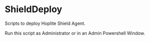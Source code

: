 # ShieldDeploy
Scripts to deploy Hoplite Shield Agent.

Run this script as Administrator or in an Admin Powershell Window.
